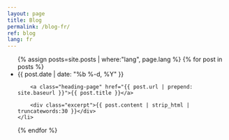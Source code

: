 ```yaml
---
layout: page
title: Blog
permalink: /blog-fr/
ref: blog
lang: fr
---
```


<ul class="post-list">
  {% assign posts=site.posts | where:"lang", page.lang %}
  {% for post in posts %}
    <li>
      <span class="post-meta">{{ post.date | date: "%b %-d, %Y" }}</span>

        <a class="heading-page" href="{{ post.url | prepend: site.baseurl }}">{{ post.title }}</a>

        <div class="excerpt">{{ post.content | strip_html | truncatewords:30 }}</div>
    </li>
  {% endfor %}
</ul>

